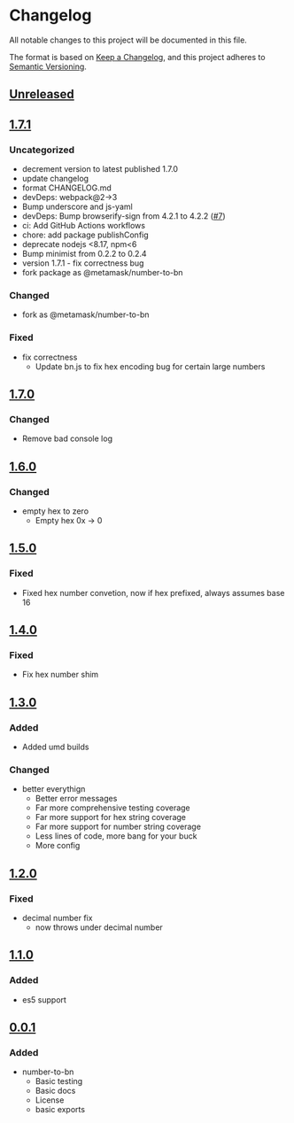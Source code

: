 # Changelog
All notable changes to this project will be documented in this file.

The format is based on [Keep a Changelog](https://keepachangelog.com/en/1.0.0/),
and this project adheres to [Semantic Versioning](https://semver.org/spec/v2.0.0.html).

## [Unreleased]

## [1.7.1]
### Uncategorized
- decrement version to latest published 1.7.0
- update changelog
- format CHANGELOG.md
- devDeps: webpack@2->3
- Bump underscore and js-yaml
- devDeps: Bump browserify-sign from 4.2.1 to 4.2.2 ([#7](https://github.com/MetaMask/number-to-bn/pull/7))
- ci: Add GitHub Actions workflows
- chore: add package publishConfig
- deprecate nodejs <8.17, npm<6
- Bump minimist from 0.2.2 to 0.2.4
- version 1.7.1 - fix correctness bug
- fork package as @metamask/number-to-bn

### Changed
- fork as @metamask/number-to-bn

### Fixed
- fix correctness
  - Update bn.js to fix hex encoding bug for certain large numbers

## [1.7.0]
### Changed
- Remove bad console log

## [1.6.0]
### Changed
- empty hex to zero
  - Empty hex 0x -> 0

## [1.5.0]
### Fixed
- Fixed hex number convetion, now if hex prefixed, always assumes base 16

## [1.4.0]
### Fixed
- Fix hex number shim

## [1.3.0]
### Added
- Added umd builds

### Changed
- better everythign
  - Better error messages
  - Far more comprehensive testing coverage
  - Far more support for hex string coverage
  - Far more support for number string coverage
  - Less lines of code, more bang for your buck
  - More config

## [1.2.0]
### Fixed
- decimal number fix
  - now throws under decimal number

## [1.1.0]
### Added
- es5 support

## [0.0.1]
### Added
- number-to-bn
  - Basic testing
  - Basic docs
  - License
  - basic exports

[Unreleased]: https://github.com/MetaMask/number-to-bn/compare/v1.7.1...HEAD
[1.7.1]: https://github.com/MetaMask/number-to-bn/compare/v1.7.0...v1.7.1
[1.7.0]: https://github.com/MetaMask/number-to-bn/compare/v1.6.0...v1.7.0
[1.6.0]: https://github.com/MetaMask/number-to-bn/compare/v1.5.0...v1.6.0
[1.5.0]: https://github.com/MetaMask/number-to-bn/compare/v1.4.0...v1.5.0
[1.4.0]: https://github.com/MetaMask/number-to-bn/compare/v1.3.0...v1.4.0
[1.3.0]: https://github.com/MetaMask/number-to-bn/compare/v1.2.0...v1.3.0
[1.2.0]: https://github.com/MetaMask/number-to-bn/compare/v1.1.0...v1.2.0
[1.1.0]: https://github.com/MetaMask/number-to-bn/compare/v0.0.1...v1.1.0
[0.0.1]: https://github.com/MetaMask/number-to-bn/releases/tag/v0.0.1

